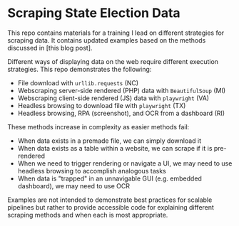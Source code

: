 # Scraping State Election Data

This repo contains materials for a training I lead on different strategies for scraping data. It contains updated examples based on the methods discussed in [this blog post].

Different ways of displaying data on the web require different execution strategies. This repo demonstrates the following:

- File download with `urllib.requests` (NC)
- Webscraping server-side rendered (PHP) data with `BeautifulSoup` (MI)
- Webscraping client-side rendered (JS) data with `playwright` (VA)
- Headless browsing to download file with `playwright` (TX)
- Headless browsing, RPA (screenshot), and OCR from a dashboard (RI)

These methods increase in complexity as easier methods fail:

- When data exists in a premade file, we can simply download it
- When data exists as a table within a website, we can scrape if it is pre-rendered
- When we need to trigger rendering or navigate a UI, we may need to use headless browsing to accomplish analogous tasks
- When data is "trapped" in an unnavigable GUI (e.g. embedded dashboard), we may need to use OCR

Examples are not intended to demonstrate best practices for scalable pipelines but rather to provide accessible code for explaining different scraping methods and when each is most appropriate. 
